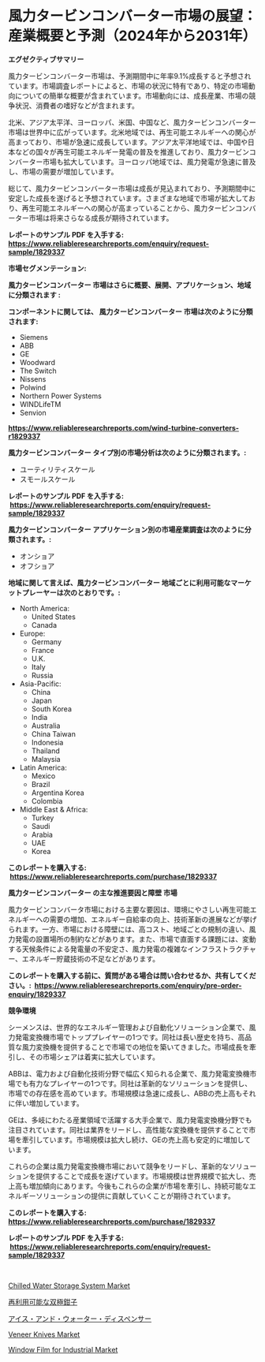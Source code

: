 <p><h1>風力タービンコンバーター市場の展望：産業概要と予測（2024年から2031年）</h1></p><p><strong>エグゼクティブサマリー</strong></p>
<p><p>風力タービンコンバーター市場は、予測期間中に年率9.1%成長すると予想されています。市場調査レポートによると、市場の状況に特有であり、特定の市場動向についての簡単な概要が含まれています。市場動向には、成長産業、市場の競争状況、消費者の嗜好などが含まれます。</p><p>北米、アジア太平洋、ヨーロッパ、米国、中国など、風力タービンコンバーター市場は世界中に広がっています。北米地域では、再生可能エネルギーへの関心が高まっており、市場が急速に成長しています。アジア太平洋地域では、中国や日本などの国々が再生可能エネルギー発電の普及を推進しており、風力タービンコンバーター市場も拡大しています。ヨーロッパ地域では、風力発電が急速に普及し、市場の需要が増加しています。</p><p>総じて、風力タービンコンバーター市場は成長が見込まれており、予測期間中に安定した成長を遂げると予想されています。さまざまな地域で市場が拡大しており、再生可能エネルギーへの関心が高まっていることから、風力タービンコンバーター市場は将来さらなる成長が期待されています。</p></p>
<p><strong>レポートのサンプル PDF を入手する: <a href="https://www.reliableresearchreports.com/enquiry/request-sample/1829337">https://www.reliableresearchreports.com/enquiry/request-sample/1829337</a></strong></p>
<p><strong>市場セグメンテーション:</strong></p>
<p><strong> 風力タービンコンバーター 市場はさらに概要、展開、アプリケーション、地域に分類されます :</strong></p>
<p><strong>コンポーネントに関しては、 風力タービンコンバーター 市場は次のように分類されます: &nbsp;</strong></p>
<p><ul><li>Siemens</li><li>ABB</li><li>GE</li><li>Woodward</li><li>The Switch</li><li>Nissens</li><li>Polwind</li><li>Northern Power Systems</li><li>WINDLifeTM</li><li>Senvion</li></ul></p>
<p><strong><a href="https://www.reliableresearchreports.com/wind-turbine-converters-r1829337">https://www.reliableresearchreports.com/wind-turbine-converters-r1829337</a></strong></p>
<p><strong> 風力タービンコンバーター タイプ別の市場分析は次のように分類されます。:</strong></p>
<p><ul><li>ユーティリティスケール</li><li>スモールスケール</li></ul></p>
<p><strong>レポートのサンプル PDF を入手する: &nbsp;<a href="https://www.reliableresearchreports.com/enquiry/request-sample/1829337">https://www.reliableresearchreports.com/enquiry/request-sample/1829337</a></strong></p>
<p><strong> 風力タービンコンバーター アプリケーション別の市場産業調査は次のように分類されます。:</strong></p>
<p><ul><li>オンショア</li><li>オフショア</li></ul></p>
<p><strong>地域に関して言えば、風力タービンコンバーター 地域ごとに利用可能なマーケットプレーヤーは次のとおりです。:</strong></p>
<p><ul>
    <li>
        North America:
        <ul>
            <li>United States</li>
            <li>Canada</li>
        </ul>
    </li>
    <li>
        Europe:
        <ul>
            <li>Germany</li>
            <li>France</li>
            <li>U.K.</li>
            <li>Italy</li>
            <li>Russia</li>
        </ul>
    </li>
    <li>
        Asia-Pacific:
        <ul>
            <li>China</li>
            <li>Japan</li>
            <li>South Korea</li>
            <li>India</li>
            <li>Australia</li>
            <li>China Taiwan</li>
            <li>Indonesia</li>
            <li>Thailand</li>
            <li>Malaysia</li>
        </ul>
    </li>
    <li>
        Latin America:
        <ul>
            <li>Mexico</li>
            <li>Brazil</li>
            <li>Argentina Korea</li>
            <li>Colombia</li>
        </ul>
    </li>
    <li>
        Middle East & Africa:
        <ul>
            <li>Turkey</li>
            <li>Saudi</li>
            <li>Arabia</li>
            <li>UAE</li>
            <li>Korea</li>
        </ul>
    </li>
    </ul></p>
<p><strong>このレポートを購入する: &nbsp;<a href="https://www.reliableresearchreports.com/purchase/1829337">https://www.reliableresearchreports.com/purchase/1829337</a></strong></p>
<p><strong>風力タービンコンバーター の主な推進要因と障壁 市場</strong></p>
<p><p>風力タービンコンバータ市場における主要な要因は、環境にやさしい再生可能エネルギーへの需要の増加、エネルギー自給率の向上、技術革新の進展などが挙げられます。一方、市場における障壁には、高コスト、地域ごとの規制の違い、風力発電の設置場所の制約などがあります。また、市場で直面する課題には、変動する天候条件による発電量の不安定さ、風力発電の複雑なインフラストラクチャー、エネルギー貯蔵技術の不足などがあります。</p></p>
<p><strong>このレポートを購入する前に、質問がある場合は問い合わせるか、共有してください。:&nbsp; <a href="https://www.reliableresearchreports.com/enquiry/pre-order-enquiry/1829337">https://www.reliableresearchreports.com/enquiry/pre-order-enquiry/1829337</a></strong></p>
<p><strong>競争環境</strong></p>
<p><p>シーメンスは、世界的なエネルギー管理および自動化ソリューション企業で、風力発電変換機市場でトッププレイヤーの1つです。同社は長い歴史を持ち、高品質な風力変換機を提供することで市場での地位を築いてきました。市場成長を牽引し、その市場シェアは着実に拡大しています。</p><p>ABBは、電力および自動化技術分野で幅広く知られる企業で、風力発電変換機市場でも有力なプレイヤーの1つです。同社は革新的なソリューションを提供し、市場での存在感を高めています。市場規模は急速に成長し、ABBの売上高もそれに伴い増加しています。</p><p>GEは、多岐にわたる産業領域で活躍する大手企業で、風力発電変換機分野でも注目されています。同社は業界をリードし、高性能な変換機を提供することで市場を牽引しています。市場規模は拡大し続け、GEの売上高も安定的に増加しています。</p><p>これらの企業は風力発電変換機市場において競争をリードし、革新的なソリューションを提供することで成長を遂げています。市場規模は世界規模で拡大し、売上高も増加傾向にあります。今後もこれらの企業が市場を牽引し、持続可能なエネルギーソリューションの提供に貢献していくことが期待されています。</p></p>
<p><strong>このレポートを購入する: &nbsp; <a href="https://www.reliableresearchreports.com/purchase/1829337">https://www.reliableresearchreports.com/purchase/1829337</a></strong></p>
<p><strong>レポートのサンプル PDF を入手する: &nbsp;<a href="https://www.reliableresearchreports.com/enquiry/request-sample/1829337">https://www.reliableresearchreports.com/enquiry/request-sample/1829337</a></strong><strong></strong></p>
<p>&nbsp;</p>
<p><p><a href="https://github.com/seekum/Market-Research-Report-List-2/blob/main/chilled-water-storage-system-market.md">Chilled Water Storage System Market</a></p><p><a href="https://github.com/MosesSpinka1914/Market-Research-Report-List-1/blob/main/827131576504.md">再利用可能な双極鉗子</a></p><p><a href="https://github.com/RudyBoyer2017/Market-Research-Report-List-1/blob/main/961805076505.md">アイス・アンド・ウォーター・ディスペンサー</a></p><p><a href="https://github.com/nancykennedykellievqfqt2/Market-Research-Report-List-2/blob/main/veneer-knives-market.md">Veneer Knives Market</a></p><p><a href="https://www.linkedin.com/pulse/window-film-industrial-market-challenges-opportunities-growth-xcipf">Window Film for Industrial Market</a></p></p>